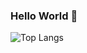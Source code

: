 ### Hello World 👋

<!--
**Belyse-Nyampundu/Belyse-Nyampundu** is a ✨ _special_ ✨ repository because its `README.md` (this file) appears on your GitHub profile.

Here are some ideas to get you started:

- 🔭 I’m currently working on ...
- 🌱 I’m currently learning ...
- 👯 I’m looking to collaborate on ...
- 🤔 I’m looking for help with ...
- 💬 Ask me about ...
- 📫 How to reach me: ...
- 😄 Pronouns: ...
- 
- ⚡ Fun fact: ...
-->
![Top Langs](https://github-readme-stats.vercel.app/api/top-langs/?username=Belyse-Nyampundu&hide_progress=true)
